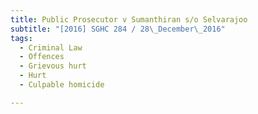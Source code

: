 ```yaml
---
title: Public Prosecutor v Sumanthiran s/o Selvarajoo 
subtitle: "[2016] SGHC 284 / 28\_December\_2016"
tags:
  - Criminal Law
  - Offences
  - Grievous hurt
  - Hurt
  - Culpable homicide

---
```


